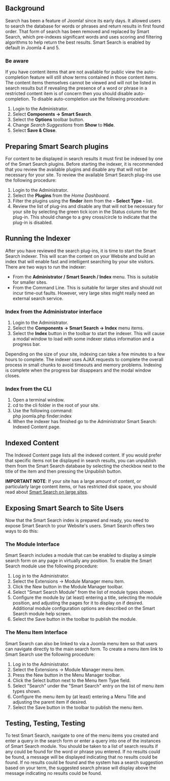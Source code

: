 <!-- Filename: Smart_Search_quickstart_guide / Display title: Smart Search Quickstart -->

## Background

Search has been a feature of Joomla! since its early days. It allowed
users to search the database for words or phrases and return results in first
found order. That form of search has been removed and replaced by Smart Search,
which pre-indexes significant words and uses scoring and filtering algorithms
to help return the best results. Smart Search is enabled by default in Joomla 4
and 5.

### Be aware

If you have content items that are not available for public view the
auto-completion feature will still show terms contained in those content items.
The content items themselves cannot be viewed and will not be listed in search
results but if revealing the presence of a word or phrase in a restricted
content item is of concern then you should disable auto-completion. To
disable auto-completion use the following procedure:

1.  Login to the Administrator.
2.  Select **Components → Smart Search**.
3.  Select the **Options** toolbar button.
4.  Change *Search Suggestions* from **Show** to **Hide**.
5.  Select **Save & Close**.

## Preparing Smart Search plugins

For content to be displayed in search results it must first be indexed
by one of the Smart Search plugins. Before starting the indexer, it is
recommended that you review the available plugins and disable any that
will not be necessary for your site. To review the available Smart
Search plug-ins use the following procedure:

1.  Login to the Administrator.
2.  Select the **Plugins** from the *Home Dashboard*.
3.  Filter the plugins using the **finder** item from the **- Select Type -** list.
4.  Review the list of plug-ins and disable any that will not be
    necessary for your site by selecting the green tick icon in the
    Status column for the plug-in. This should change to a grey cross/circle to
    indicate that the plug-in is disabled.

## Running the Indexer

After you have reviewed the search plug-ins, it is time to start the
Smart Search indexer. This will scan the content on your Website and
build an index that will enable fast and intelligent searching by your
site visitors. There are two ways to run the indexer:

* From the **Administrator / Smart Search / Index** menu. This is suitable for
smaller sites.
* From the Command Line. This is suitable for larger sites and should not incur
time-out faults. However, very large sites might really need an external
search service.

### Index from the Administrator interface

1.  Login to the Administrator.
2.  Select the **Components → Smart Search → Index** menu items.
3.  Select the **Index** button in the toolbar to start the indexer. This
    will cause a modal window to load with some indexer status
    information and a progress bar.

Depending on the size of your site, indexing can take a few minutes to a few
hours to complete. The indexer uses AJAX requests to complete the overall
process in small chunks to avoid timeouts and memory problems. Indexing is
complete when the progress bar disappears and the modal window closes.

### Index from the CLI

1. Open a terminal window.
2. cd to the cli folder in the root of your site.
3. Use the following command:<br>
    php joomla.php finder:index
4. When the indexer has finished go to the Administrator Smart Search: Indexed
Content page.

## Indexed Content

The Indexed Content page lists all the indexed content. If you would prefer
that specific items not be displayed in search results, you can unpublish them
from the Smart Search database by selecting the checkbox next to the title of
the item and then pressing the Unpublish button.

**IMPORTANT NOTE**: If your site has a large amount of content, or
particularly large content items, or has restricted disk space, you
should read about [Smart Search on large
sites](jdocmanual?manual=user&heading=smart-search&filename=smart-search-on-large-sites.md "Smart Search on large sites").

## Exposing Smart Search to Site Users

Now that the Smart Search index is prepared and ready, you need to
expose Smart Search to your Website's users. Smart Search offers two
ways to do this:

### The Module Interface

Smart Search includes a module that can be enabled to display a simple
search form on any page in virtually any position. To enable the Smart
Search module use the following procedure:

1.  Log in to the Administrator.
2.  Select the Extensions → Module Manager menu item.
3.  Click the New button in the Module Manager toolbar.
4.  Select "Smart Search Module" from the list of module types shown.
5.  Configure the module by (at least) entering a title, selecting the
    module position, and adjusting the pages for it to display on if
    desired. Additional module configuration options are described on
    the Smart Search module help screen.
6.  Select the Save button in the toolbar to publish the module.

### The Menu Item Interface

Smart Search can also be linked to via a Joomla menu item so that users
can navigate directly to the main search form. To create a menu item
link to Smart Search use the following procedure:

1.  Log in to the Administrator.
2.  Select the Extensions → Module Manager menu item.
3.  Press the New button in the Menu Manager toolbar.
4.  Click the Select button next to the Menu Item Type field.
5.  Select "Search" under the "Smart Search" entry on the list of menu
    item types shown.
6.  Configure the menu item by (at least) entering a Menu Title and
    adjusting the parent item if desired.
7.  Select the Save button in the toolbar to publish the menu item.

## Testing, Testing, Testing

To test Smart Search, navigate to one of the menu items you created and
enter a query in the search form or enter a query into one of the
instances of Smart Search module. You should be taken to a list of
search results if any could be found for the word or phrase you entered.
If no results could be found, a message will be displayed indicating
that no results could be found. If no results could be found and the
system has a search suggestion based on your term, the suggested search
phrase will display above the message indicating no results could be
found.
